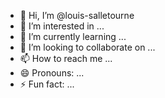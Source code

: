- 👋 Hi, I’m @louis-salletourne
- 👀 I’m interested in ...
- 🌱 I’m currently learning ...
- 💞️ I’m looking to collaborate on ...
- 📫 How to reach me ...
- 😄 Pronouns: ...
- ⚡ Fun fact: ...

<!---
louis-salletourne/louis-salletourne is a ✨ special ✨ repository because its `README.md` (this file) appears on your GitHub profile.
You can click the Preview link to take a look at your changes.
--->
